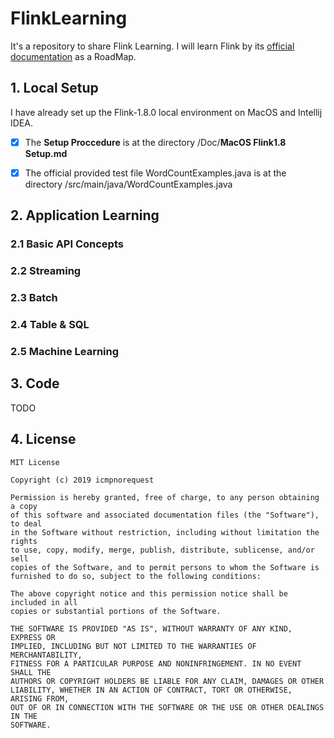 # FlinkLearning
It's a repository to share Flink Learning. I will learn Flink by its [official documentation](https://ci.apache.org/projects/flink/flink-docs-release-1.8/) as a RoadMap.



## 1. Local Setup

I have already set up the Flink-1.8.0 local environment on MacOS and Intellij IDEA.

- [x] The **Setup Proccedure** is at the directory /Doc/**MacOS Flink1.8 Setup.md**
- [x] The official provided test file WordCountExamples.java is at the directory /src/main/java/WordCountExamples.java



## 2. Application Learning

### 2.1 Basic API Concepts



### 2.2 Streaming



### 2.3 Batch



### 2.4 Table & SQL



### 2.5 Machine Learning



## 3. Code

TODO



## 4. License

```
MIT License

Copyright (c) 2019 icmpnorequest

Permission is hereby granted, free of charge, to any person obtaining a copy
of this software and associated documentation files (the "Software"), to deal
in the Software without restriction, including without limitation the rights
to use, copy, modify, merge, publish, distribute, sublicense, and/or sell
copies of the Software, and to permit persons to whom the Software is
furnished to do so, subject to the following conditions:

The above copyright notice and this permission notice shall be included in all
copies or substantial portions of the Software.

THE SOFTWARE IS PROVIDED "AS IS", WITHOUT WARRANTY OF ANY KIND, EXPRESS OR
IMPLIED, INCLUDING BUT NOT LIMITED TO THE WARRANTIES OF MERCHANTABILITY,
FITNESS FOR A PARTICULAR PURPOSE AND NONINFRINGEMENT. IN NO EVENT SHALL THE
AUTHORS OR COPYRIGHT HOLDERS BE LIABLE FOR ANY CLAIM, DAMAGES OR OTHER
LIABILITY, WHETHER IN AN ACTION OF CONTRACT, TORT OR OTHERWISE, ARISING FROM,
OUT OF OR IN CONNECTION WITH THE SOFTWARE OR THE USE OR OTHER DEALINGS IN THE
SOFTWARE.
```



